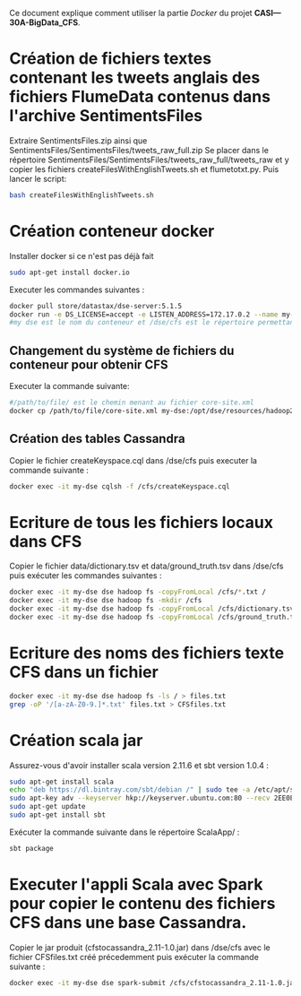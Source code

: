 Ce document explique comment utiliser la partie *Docker* du projet **CASI—30A-BigData_CFS**.

# Création de fichiers textes contenant les tweets anglais des fichiers FlumeData contenus dans l'archive SentimentsFiles

Extraire SentimentsFiles.zip ainsi que SentimentsFiles/SentimentsFiles/tweets_raw_full.zip
Se placer dans le répertoire SentimentsFiles/SentimentsFiles/tweets_raw_full/tweets_raw et y copier les fichiers createFilesWithEnglishTweets.sh et flumetotxt.py. Puis lancer le script:

```bash
bash createFilesWithEnglishTweets.sh  
```

# Création conteneur docker
Installer docker si ce n'est pas déjà fait
```bash
sudo apt-get install docker.io
```

Executer les commandes suivantes :

```bash
docker pull store/datastax/dse-server:5.1.5
docker run -e DS_LICENSE=accept -e LISTEN_ADDRESS=172.17.0.2 --name my-dse -d -v /dse/cfs:/cfs store/datastax/dse-server:5.1.5 -kgs
#my dse est le nom du conteneur et /dse/cfs est le répertoire permettant de transférer des fichiers au répertoire /cfs du conteneur docker. LISTEN_ADDRESS est l'adresse IP du noeud.
```
## Changement du système de fichiers du conteneur pour obtenir CFS

Executer la commande suivante: 
```bash
#/path/to/file/ est le chemin menant au fichier core-site.xml
docker cp /path/to/file/core-site.xml my-dse:/opt/dse/resources/hadoop2-client/conf
```

## Création des tables Cassandra
Copier le fichier createKeyspace.cql dans /dse/cfs puis executer la commande suivante :

```bash
docker exec -it my-dse cqlsh -f /cfs/createKeyspace.cql
```

# Ecriture de tous les fichiers locaux dans CFS
Copier le fichier data/dictionary.tsv et data/ground_truth.tsv dans /dse/cfs puis exécuter les commandes suivantes :

```bash
docker exec -it my-dse dse hadoop fs -copyFromLocal /cfs/*.txt /
docker exec -it my-dse dse hadoop fs -mkdir /cfs
docker exec -it my-dse dse hadoop fs -copyFromLocal /cfs/dictionary.tsv /cfs
docker exec -it my-dse dse hadoop fs -copyFromLocal /cfs/ground_truth.tsv /cfs
```

# Ecriture des noms des fichiers texte CFS dans un fichier

```bash
docker exec -it my-dse dse hadoop fs -ls / > files.txt
grep -oP '/[a-zA-Z0-9.]*.txt' files.txt > CFSfiles.txt
```
# Création scala jar
Assurez-vous d'avoir installer scala version 2.11.6 et sbt version 1.0.4 :

```bash
sudo apt-get install scala
echo "deb https://dl.bintray.com/sbt/debian /" | sudo tee -a /etc/apt/sources.list.d/sbt.list
sudo apt-key adv --keyserver hkp://keyserver.ubuntu.com:80 --recv 2EE0EA64E40A89B84B2DF73499E82A75642AC823
sudo apt-get update
sudo apt-get install sbt
```
Exécuter la commande suivante dans le répertoire ScalaApp/ :

```bash
sbt package
```
# Executer l'appli Scala avec Spark pour copier le contenu des fichiers CFS dans une base Cassandra.

Copier le jar produit (cfstocassandra_2.11-1.0.jar) dans /dse/cfs avec le fichier CFSfiles.txt créé précedemment puis exécuter la commande suivante :

```bash
docker exec -it my-dse dse spark-submit /cfs/cfstocassandra_2.11-1.0.jar /cfs/CFSfiles.txt /cfs/dictionary.tsv /cfs/ground_truth.tsv
```

